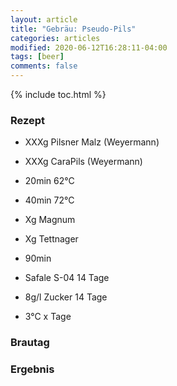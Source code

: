 ```yaml
---
layout: article
title: "Gebräu: Pseudo-Pils"
categories: articles
modified: 2020-06-12T16:28:11-04:00
tags: [beer]
comments: false
---
```


{% include toc.html %}

### Rezept

* XXXg Pilsner Malz (Weyermann)
* XXXg CaraPils (Weyermann)

* 20min 62°C
* 40min 72°C

* Xg Magnum
* Xg Tettnager

* 90min

* Safale S-04 14 Tage
* 8g/l Zucker 14 Tage
* 3°C x Tage

### Brautag


### Ergebnis

